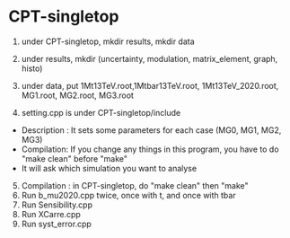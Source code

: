 # CPT-singletop

1. under CPT-singletop, mkdir results, mkdir data
2. under results, mkdir (uncertainty, modulation, matrix_element, graph, histo)
3. under data, put 1Mt13TeV.root,1Mtbar13TeV.root, 1Mt13TeV_2020.root, MG1.root, MG2.root, MG3.root 

4. setting.cpp is under CPT-singletop/include
  - Description : It sets some parameters for each case (MG0, MG1, MG2, MG3)
  - Compilation: If you change any things in this program, you have to do "make clean" before "make" 
  - It will ask which simulation you want to analyse 

5. Compilation : in CPT-singletop, do "make clean" then "make" 
6. Run b_mu2020.cpp twice, once with t, and once with tbar
7. Run Sensibility.cpp
8. Run XCarre.cpp
9. Run syst_error.cpp
